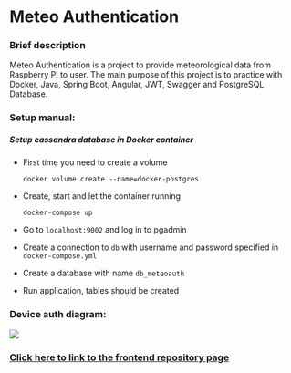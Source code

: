 # Meteo Authentication
### Brief description
Meteo Authentication is a project to provide meteorological data from Raspberry PI to user. The main purpose of this project is to practice with Docker, Java, Spring Boot, Angular, JWT, Swagger and PostgreSQL Database.

### Setup manual:

##### Setup cassandra database in Docker container

* First time you need to create a volume

  `docker volume create --name=docker-postgres`

* Create, start and let the container running

  `docker-compose up`

* Go to `localhost:9002` and log in to pgadmin

* Create a connection to `db` with username and password specified in `docker-compose.yml`

* Create a database with name `db_meteoauth`

* Run application, tables should be created

### Device auth diagram:
![](diagrams/Flow_Registration-Flow.png)

### [Click here to link to the frontend repository page](https://github.com/PatrikStrausz/MeteoAuthentication_FE)


